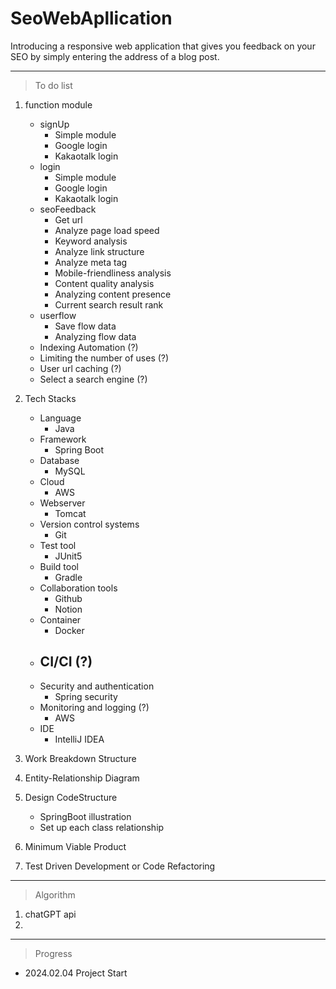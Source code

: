 # SeoWebApllication

Introducing a responsive web application that gives you feedback on your SEO by simply entering the address of a blog post.


---


> To do list

1. function module
    - signUp
        - Simple module
        - Google login
        - Kakaotalk login
    - login
        - Simple module
        - Google login
        - Kakaotalk login
    - seoFeedback
        - Get url
        - Analyze page load speed
        - Keyword analysis
        - Analyze link structure
        - Analyze meta tag
        - Mobile-friendliness analysis
        - Content quality analysis
        - Analyzing content presence
        - Current search result rank
    - userflow
        - Save flow data
        - Analyzing flow data
    - Indexing Automation (?)
    - Limiting the number of uses (?)
    - User url caching (?)
    - Select a search engine (?)

2. Tech Stacks
    - Language
        - Java
    - Framework
        - Spring Boot
    - Database
        - MySQL
    - Cloud
        - AWS
    - Webserver
        - Tomcat
    - Version control systems
        - Git
    - Test tool
        - JUnit5
    - Build tool
        - Gradle
    - Collaboration tools
        - Github
        - Notion
    - Container
        - Docker
    - CI/CI (?)
        - 
    - Security and authentication
        - Spring security
    - Monitoring and logging (?)
        - AWS
    - IDE
        - IntelliJ IDEA

3. Work Breakdown Structure

4. Entity-Relationship Diagram

5. Design CodeStructure
    - SpringBoot illustration
    - Set up each class relationship

5. Minimum Viable Product

6. Test Driven Development or Code Refactoring


---

> Algorithm

1. chatGPT api
2. 


---



> Progress

- 2024.02.04 Project Start



